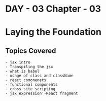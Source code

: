 # DAY - 03 Chapter - 03
# Laying the Foundation
 
 ## Topics Covered
    - jsx intro
    - Transpiling the jsx
    - what is babel
    - usage of class and className
    - react comonenets
    - functional components
    - cross site scripting
    - jsx expression'-React fragment

    

                